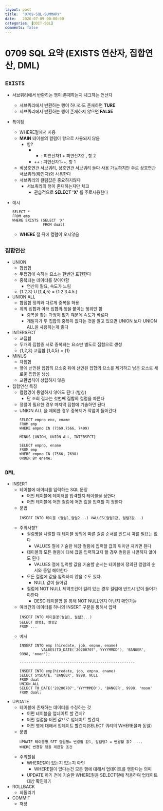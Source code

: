 ```yaml
---
layout: post
title:  "0709-SQL-SUMMARY"
date:   2020-07-09 00:00:00
categories: [DDIT-SQL]
comments: false
---
```


# 0709 SQL 요약 (EXISTS 연산자, 집합연산, DML)

## `EXISTS`
- 서브쿼리에서 반환하는 행이 존재하는지 체크하는 연산자
    - 서브쿼리에서 반환하는 행이 하나라도 존재하면 __TURE__
    - 서브쿼리에서 반환하는 행이 존재하지 않으면 __FALSE__
- 특이점
    - WHERE절에서 사용
    - __MAIN__ 테이블의 컬럼이 항으로 사용되지 않음
        - 항?
            - + : 피연산자1 + 피연산자2 , 항 2
            - ++ : 피연산자1++, 항 1 
    - 비상호연관 서브쿼리, 상호연관 서브쿼리 둘다 사용 가능하지만 주로 상호연관 서브쿼리(확인자)와 사용한다
    - 서브쿼리의 컬럼값은 중요하지않다
        - 서브쿼리의 행이 존재하는지만 체크
            - 관습적으로 __SELECT 'X'__ 를 주로사용한다

- 예시
    ```
    SELECT *
    FROM emp
    WHERE EXISTS (SELECT 'X'
                  FROM dual)
    ``` 
    - __WHERE__ 절 뒤에 컬럼이 오지않음
    
## `집합연산`
- UNION
    - 합집합
    - 두집합에 속하는 요소는 한번만 표현한다
    - 중복되는 데이터를 찾아야함
        - 연산이 필요, 속도가 느림
    - {1.2.3} U [1,4,5} = {1.2.3.4.5.}
- UNION ALL
    - 합집합 정의와 다르게 중복을 허용
    - 위의 집합과 아래 집합의 행을 붙이는 행위만 함
        - 중복을 찾는 과정이 없기 떄문에 속도가 빠르다 
        - 개발자가 두 집합의 중복이 없다는 것을 알고 있으면 UNION 보다 UNION ALL을 사용하는게 좋다
- INTERSECT 
    - 교집합
    - 두개의 집합중 서로 중복되는 요소만 별도로 집합으로 생성
    -  {1,2,3} 교집합 [1,4,5} = {1}         
- MINUS 
    - 차집합
    - 앞에 선언된 집합의 요소중 뒤에 선언된 집합의 요소를 제거하고 남은 요소로 새로운 집합을 생성
    - 교환법칙이 성립하지 않음       
- 집합연산 특징
    - 컬렴명이 동일하지 않아도 된다 (별칭)
        - 단 조회 결과는 첫번째 집합의 컬럼을 따른다
    - 정렬이 필요한 경우 마지막 집합에 기술하면 된다
    - UNION ALL 을 제외한 경우 중복제거 작업이 들어간다    
        ```
        SELECT empno eno, ename
        FROM emp
        WHERE empno IN (7369,7566, 7499)

        MINUS [UNION, UNION ALL, INTERSECT]

        SELECT empno, ename
        FROM emp
        WHERE empno IN (7566, 7698)
        ORDER BY ename;
        ```    

## `DML`
- INSERT 
    - 테이블에 데이터를 입력하는 SQL 문장
        - 어떤 테이블에 데이터를 입력할지 테이블을 정한다
        - 어떤 테이블에 어떤 컬럼에 어떤 값을 입력할 지 정한다
    - 문법
        ```
        INSERT INTO 테이블 (컬럼1,컬럼2...) VALUES(컬럼1값, 컬럼2값...)
        ```
    - 주의사항?
        - 컬럼명을 나열할 떄 테이블 정의에 따른 컬럼 순서를 반드시 따를 필요는 없다
            - VALUES 절에 기술한 해당 컬럼에 입력할 값의 위치만 지키면 된다
        - 테이블의 모든 컬럼에 대해 값을 입력하고자 할 경우 컬럼을 나열하지 않아도 된다
            - VALUES 절에 입력할 값을 기술할 순서는 테이블에 정의된 컬럼의 순서와 동일 해야한다
        - 모든 컬럼에 값을 입력하지 않을 수도 있다.
            - NULL 값이 들어감
        - 컬럼에 NOT NULL 제약조건이 걸려 있는 경우 컬럼에 반드시 값이 들어가야한다
            - DESC 테이블명 을 통해 NOT NULL인지 아닌지 확인가능
    - 여러건의 데이터를 하나의 INSERT 구문을 통해서 입력
        ```
        INSERT INTO 테이블명(컬럼1, 컬럼2...)
        SELECT 컬럼1, 컬럼2
        FROM ...
        ```
    - 예시
        ```
        INSERT INTO emp (hiredate, job, empno, ename) 
                  VALUES(TO_DATE('20200707','YYYYMMDD'), 'BANGER', 9998, 'moon');
        
        -----------------------------------------------------
      
        INSERT INTO emp(hiredate, job, empno, ename)
        SELECT SYSDATE, 'BANGER', 9998, NULL
        FROM dual
        UNION ALL
        SELECT TO_DATE('20200707','YYYYMMDD'), 'BANGER', 9998, 'moon'
        FROM dual;
        ```
- UPDATE 
    - 테이블에 존재하는 데이터를 수정하는 것
        - 어떤 테이블을 업데이트 할 건지?
        - 어떤 컬럼을 어떤 값으로 업데이트 할건지
        - 어떤 행에 대해서 업데이트 할건지(SELECT 쿼리의 WHERE절과 동일)
    - 문법
        ```
        UPDATE 테이블명 SET 컬럼명= 변경할 값1, 컬럼병2 = 변경할 값2 ....
        WHERE 변경할 행을 제한할 조건
        ```
    - 주의할점
        - WHERE절이 있는지 없는지 확인
            - WHERE절이 없다는건 모든 행에 대해서 업데이트를 행한다는 의미
        - UPDATE 하기 전에 기술한 WHERE절을 SELECT절에 적용하여 업데이트 대상 확인하기
- ROLLBACK
    - 되돌리기
- COMMIT
    - 저장